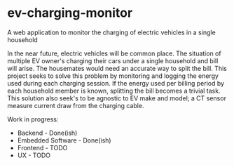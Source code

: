 # ev-charging-monitor
A web application to monitor the charging of electric vehicles in a single household

In the near future, electric vehicles will be common place. The situation of multiple EV owner's charging their cars under a single household and bill will arise. The housemates would need an accurate way to split the bill. This project seeks to solve this problem by monitoring and logging the energy used during each charging session. If the energy used per billing period by each household member is known, splitting the bill becomes a trivial task. This solution also seek's to be agnostic to EV make and model; a CT sensor measure current draw from the charging cable. 

Work in progress:
- Backend - Done(ish)
- Embedded Software - Done(ish)
- Frontend - TODO
- UX - TODO
